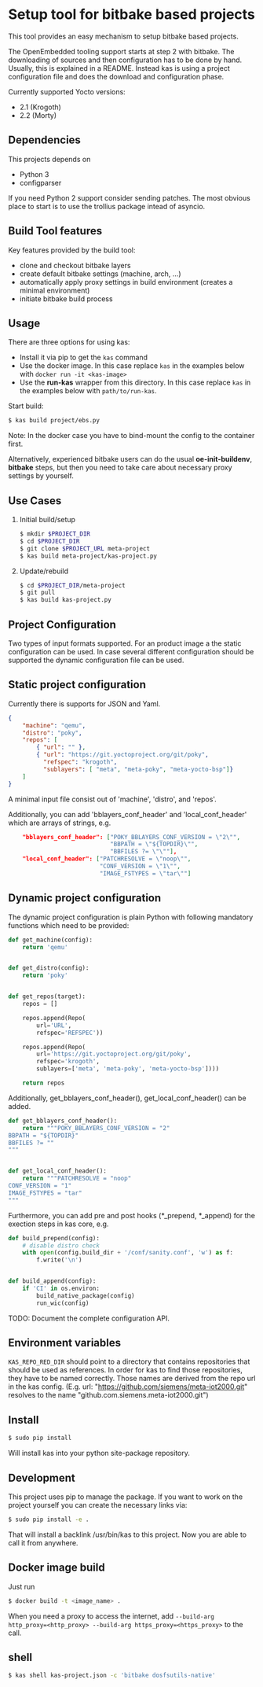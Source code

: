 Setup tool for bitbake based projects
=====================================

This tool provides an easy mechanism to setup bitbake based
projects.

The OpenEmbedded tooling support starts at step 2 with bitbake. The
downloading of sources and then configuration has to be done by
hand. Usually, this is explained in a README. Instead kas is using a
project configuration file and does the download and configuration
phase.

Currently supported Yocto versions:
- 2.1 (Krogoth)
- 2.2 (Morty)


Dependencies
------------

This projects depends on

- Python 3
- configparser

If you need Python 2 support consider sending patches. The most
obvious place to start is to use the trollius package intead of
asyncio.


Build Tool features
-------------------

Key features provided by the build tool:
- clone and checkout bitbake layers
- create default bitbake settings (machine, arch, ...)
- automatically apply proxy settings in build environment (creates a minimal
  environment)
- initiate bitbake build process


Usage
-----

There are three options for using kas:
- Install it via pip to get the `kas` command
- Use the docker image. In this case replace `kas` in the examples below
with `docker run -it <kas-image>`
- Use the **run-kas** wrapper from this directory. In this case replace `kas`
in the examples below with `path/to/run-kas`.


Start build:

```sh
$ kas build project/ebs.py
```

Note: In the docker case you have to bind-mount the config to the container
first.

Alternatively, experienced bitbake users can do the usual **oe-init-buildenv**,
**bitbake** steps, but then you need to take care about necessary proxy
settings by yourself.


Use Cases
---------

1.  Initial build/setup

    ```sh
    $ mkdir $PROJECT_DIR
    $ cd $PROJECT_DIR
    $ git clone $PROJECT_URL meta-project
    $ kas build meta-project/kas-project.py
    ```

2.  Update/rebuild

    ```sh
    $ cd $PROJECT_DIR/meta-project
    $ git pull
    $ kas build kas-project.py
    ```


Project Configuration
---------------------

Two types of input formats supported. For an product image
a the static configuration can be used. In case several different
configuration should be supported the dynamic configuration file can
be used.

##  Static project configuration

Currently there is supports for JSON and Yaml.

```JSON
{
    "machine": "qemu",
    "distro": "poky",
    "repos": [
        { "url": "" },
        { "url": "https://git.yoctoproject.org/git/poky",
          "refspec": "krogoth",
          "sublayers": [ "meta", "meta-poky", "meta-yocto-bsp"]}
    ]
}
```

A minimal input file consist out of 'machine', 'distro', and 'repos'.

Additionally, you can add 'bblayers_conf_header' and 'local_conf_header'
which are arrays of strings, e.g.

```JSON
    "bblayers_conf_header": ["POKY_BBLAYERS_CONF_VERSION = \"2\"",
                             "BBPATH = \"${TOPDIR}\"",
                             "BBFILES ?= \"\""],
    "local_conf_header": ["PATCHRESOLVE = \"noop\"",
                          "CONF_VERSION = \"1\"",
                          "IMAGE_FSTYPES = \"tar\""]
```

##  Dynamic project configuration

The dynamic project configuration is plain Python with following
mandatory functions which need to be provided:

```Python
def get_machine(config):
    return 'qemu'


def get_distro(config):
    return 'poky'


def get_repos(target):
    repos = []

    repos.append(Repo(
        url='URL',
        refspec='REFSPEC'))

    repos.append(Repo(
        url='https://git.yoctoproject.org/git/poky',
        refspec='krogoth',
        sublayers=['meta', 'meta-poky', 'meta-yocto-bsp'])))

    return repos
```

Additionally, get_bblayers_conf_header(), get_local_conf_header() can
be added.

```Python
def get_bblayers_conf_header():
    return """POKY_BBLAYERS_CONF_VERSION = "2"
BBPATH = "${TOPDIR}"
BBFILES ?= ""
"""


def get_local_conf_header():
    return """PATCHRESOLVE = "noop"
CONF_VERSION = "1"
IMAGE_FSTYPES = "tar"
"""
```

Furthermore, you can add pre and post hooks (*_prepend, *_append) for
the exection steps in kas core, e.g.

```Python
def build_prepend(config):
    # disable distro check
    with open(config.build_dir + '/conf/sanity.conf', 'w') as f:
        f.write('\n')


def build_append(config):
    if 'CI' in os.environ:
        build_native_package(config)
        run_wic(config)
```

TODO: Document the complete configuration API.

## Environment variables

`KAS_REPO_RED_DIR` should point to a directory that contains
repositories that should be used as references. In order for kas to
find those repositories, they have to be named correctly. Those names
are derived from the repo url in the kas config.  (E.g. url:
"https://github.com/siemens/meta-iot2000.git" resolves to the name
"github.com.siemens.meta-iot2000.git")

Install
-------

```sh
$ sudo pip install
```

Will install kas into your python site-package repository.


Development
-----------

This project uses pip to manage the package. If you want to work on the
project yourself you can create the necessary links via:

```sh
$ sudo pip install -e .
```

That will install a backlink /usr/bin/kas to this project. Now you are
able to call it from anywhere.


Docker image build
------------------

Just run

```sh
$ docker build -t <image_name> .
```

When you need a proxy to access the internet, add `--build-arg
http_proxy=<http_proxy> --build-arg https_proxy=<https_proxy>` to the
call.


shell
----

```sh
$ kas shell kas-project.json -c 'bitbake dosfsutils-native'
```
